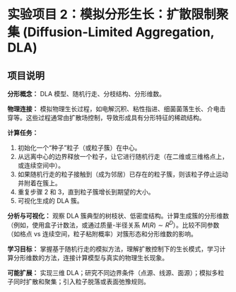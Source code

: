# 实验项目 2：模拟分形生长：扩散限制聚集 (Diffusion-Limited Aggregation, DLA)

## 项目说明

**分形概念：** DLA 模型、随机行走、分枝结构、分形维数。

**物理连接：** 模拟物理生长过程，如电解沉积、粘性指进、细菌菌落生长、介电击穿等。这些过程通常由扩散场控制，导致形成具有分形特征的稀疏结构。

**计算任务：**
1. 初始化一个“种子”粒子（或粒子簇）在中心。
2. 从远离中心的边界释放一个粒子，让它进行随机行走（在二维或三维格点上，或连续空间中）。
3. 如果随机行走的粒子接触到（成为邻居）已存在的粒子簇，则该粒子停止运动并附着在簇上。
4. 重复步骤 2 和 3，直到粒子簇增长到期望的大小。
5. 可视化生成的 DLA 簇。

**分析与可视化：** 观察 DLA 簇典型的树枝状、低密度结构。计算生成簇的分形维数（例如，使用盒子计数法，或通过质量-半径关系 $M(R) \sim R^D$）。比较不同参数（如格点 vs 连续空间，粒子粘附概率）对簇形态和分形维数的影响。

**学习目标：** 掌握基于随机行走的模拟方法，理解扩散控制下的生长模式，学习计算分形维数的方法，连接计算模型与真实的物理生长现象。

**可能扩展：** 实现三维 DLA；研究不同边界条件（点源、线源、面源）；模拟多粒子同时扩散和聚集；引入粒子脱落或表面弛豫规则。